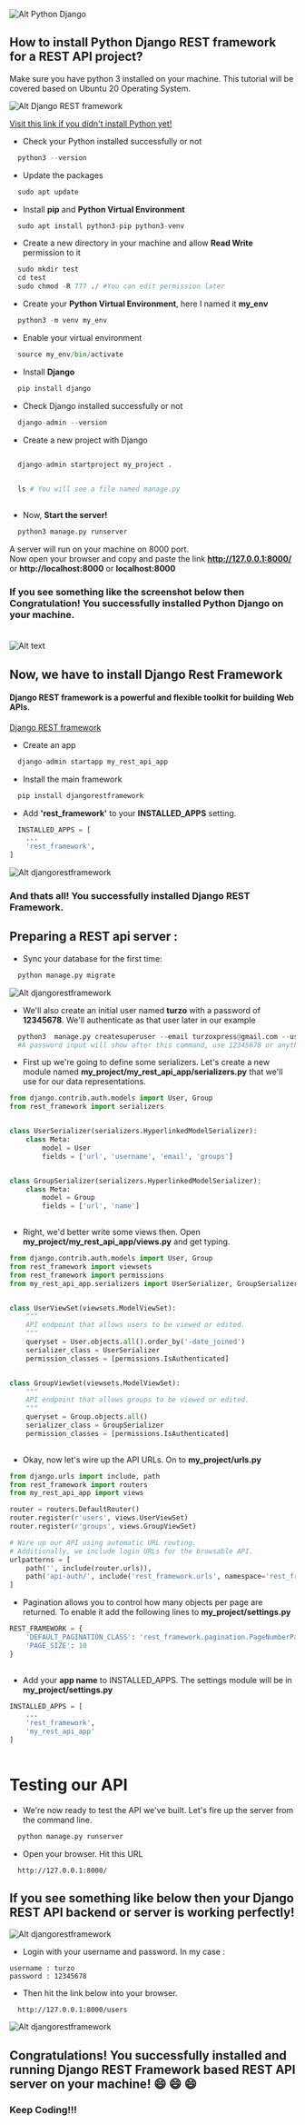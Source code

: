 ![Alt Python Django](/screenshots/api_screenshot.gif "Python Django")

## How to install Python **Django REST framework** for a **REST API** project?
Make sure you have python 3 installed on your machine. This tutorial will be covered based on Ubuntu 20 Operating System. <br>

![Alt Django REST framework](/screenshots/logo.png "Django REST framework")

[Visit this link if you didn't install Python yet!](https://www.python.org/downloads/) 

* Check your Python installed successfully or not <br>

```python 
  python3 --version
```
* Update the packages <br>

```python 
  sudo apt update
```

* Install **pip** and **Python Virtual Environment**  <br>

```python 
  sudo apt install python3-pip python3-venv
```

* Create a new directory in  your machine and allow **Read Write** permission to it  <br>

```python 
  sudo mkdir test
  cd test
  sudo chmod -R 777 ./ #You can edit permission later
```


* Create your **Python Virtual Environment**, here I named it **my_env**  <br>

```python 
  python3 -m venv my_env
```

* Enable your virtual environment  <br>

```python 
  source my_env/bin/activate
```

* Install **Django**  <br>

```python 
  pip install django
```

* Check Django installed successfully or not  <br>

```python 
  django-admin --version
```

* Create a new project with Django   <br>

```python 
  
  django-admin startproject my_project .


  ls # You will see a file named manage.py
  
```

* Now, **Start the server!** <br>

```python 
  python3 manage.py runserver
```

A server will run on your machine on 8000 port. <br>
Now open your browser and copy and paste the link **http://127.0.0.1:8000/** or **http://localhost:8000** or **localhost:8000**

### If you see something like the screenshot below then **Congratulation!** You successfully installed **Python Django** on your machine. <br><br>

![Alt text](/screenshots/_django_installation.JPG "Python Django")

## Now, we have to install **Django Rest Framework** 
#### Django REST framework is a powerful and flexible toolkit for building Web APIs.

[Django REST framework](https://www.django-rest-framework.org/) 

* Create an app <br>

```python 
  django-admin startapp my_rest_api_app
```


* Install the main framework <br>

```python 
  pip install djangorestframework
```



* Add **'rest_framework'** to your **INSTALLED_APPS** setting. <br>

```python 
  INSTALLED_APPS = [
    ...
    'rest_framework',
]
```

![Alt djangorestframework](/screenshots/s1.png "djangorestframework")

### And thats all! You successfully installed **Django REST Framework**.

## Preparing a REST api server :

* Sync your database for the first time: <br>

```python 
  python manage.py migrate
```

![Alt djangorestframework](/screenshots/s2.JPG "djangorestframework")

* We'll also create an initial user named **turzo** with a password of **12345678**. We'll authenticate as that user later in our example <br>

```python 
  python3  manage.py createsuperuser --email turzoxpress@gmail.com --username turzo
  #A password input will show after this command, use 12345678 or anything for password
```

* First up we're going to define some serializers. Let's create a new module named **my_project/my_rest_api_app/serializers.py** that we'll use for our data representations. <br>

```python 
from django.contrib.auth.models import User, Group
from rest_framework import serializers


class UserSerializer(serializers.HyperlinkedModelSerializer):
    class Meta:
        model = User
        fields = ['url', 'username', 'email', 'groups']


class GroupSerializer(serializers.HyperlinkedModelSerializer):
    class Meta:
        model = Group
        fields = ['url', 'name']
  
```

* Right, we'd better write some views then. Open **my_project/my_rest_api_app/views.py** and get typing. <br>

```python 
from django.contrib.auth.models import User, Group
from rest_framework import viewsets
from rest_framework import permissions
from my_rest_api_app.serializers import UserSerializer, GroupSerializer


class UserViewSet(viewsets.ModelViewSet):
    """
    API endpoint that allows users to be viewed or edited.
    """
    queryset = User.objects.all().order_by('-date_joined')
    serializer_class = UserSerializer
    permission_classes = [permissions.IsAuthenticated]


class GroupViewSet(viewsets.ModelViewSet):
    """
    API endpoint that allows groups to be viewed or edited.
    """
    queryset = Group.objects.all()
    serializer_class = GroupSerializer
    permission_classes = [permissions.IsAuthenticated]
  
```

* Okay, now let's wire up the API URLs. On to **my_project/urls.py** <br>

```python 
from django.urls import include, path
from rest_framework import routers
from my_rest_api_app import views

router = routers.DefaultRouter()
router.register(r'users', views.UserViewSet)
router.register(r'groups', views.GroupViewSet)

# Wire up our API using automatic URL routing.
# Additionally, we include login URLs for the browsable API.
urlpatterns = [
    path('', include(router.urls)),
    path('api-auth/', include('rest_framework.urls', namespace='rest_framework'))
]

```

* Pagination allows you to control how many objects per page are returned. To enable it add the following lines to **my_project/settings.py** <br>

```python 
REST_FRAMEWORK = {
    'DEFAULT_PAGINATION_CLASS': 'rest_framework.pagination.PageNumberPagination',
    'PAGE_SIZE': 10
}
  
```

* Add your **app name** to INSTALLED_APPS. The settings module will be in **my_project/settings.py** <br>

```python 
INSTALLED_APPS = [
    ...
    'rest_framework',
    'my_rest_api_app'
]
  
```

# Testing our API

* We're now ready to test the API we've built. Let's fire up the server from the command line. <br>

```python 
  python manage.py runserver
```

* Open your browser. Hit this URL
```
  http://127.0.0.1:8000/
```
## If you see something like below then your **Django REST API** backend or server is working perfectly!

![Alt djangorestframework](/screenshots/s3.png "djangorestframework")

* Login with your username and password. In my case :

```
username : turzo
password : 12345678 

```

* Then hit the link below into your browser.

```
  http://127.0.0.1:8000/users
```

![Alt djangorestframework](/screenshots/s4.png "djangorestframework")

## Congratulations! You successfully installed and running Django REST Framework based REST API server on your machine! 😄 😄 😄

### Keep Coding!!! 